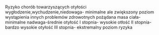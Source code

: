Ryzyko chorób towarzyszących otyłości
wygłodzenie,wychudzenie,niedowaga- minimalne ale zwiększony poziom wystąpienia innych problemów zdrowotnych
pożądana masa ciała- minimalne
nadwaga-średnie
otyłość I stopnia- wysokie
otłość II stopnia- bardzo wysokie
otyłość III stopnia- ekstremalny poziom ryzyka
